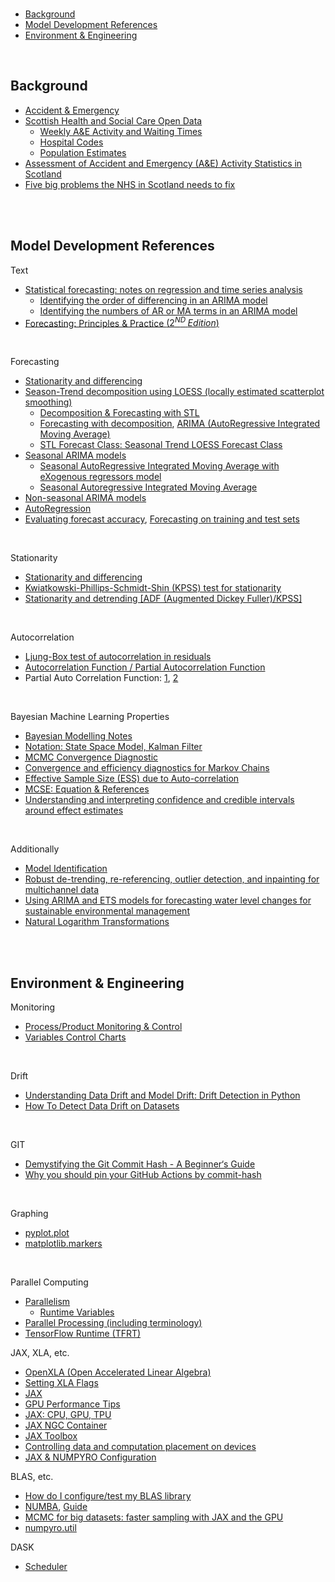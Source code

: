 <br>

* [Background](#background)
* [Model Development References](#model-development-references)
* [Environment & Engineering](#environment--engineering)


<br>

## Background

* [Accident & Emergency](https://publichealthscotland.scot/our-areas-of-work/acute-and-emergency-services/urgent-and-unscheduled-care/accident-and-emergency/overview/#section-1)
* [Scottish Health and Social Care Open Data](https://www.opendata.nhs.scot/dataset)
  * [Weekly A&E Activity and Waiting Times](https://www.opendata.nhs.scot/dataset/weekly-accident-and-emergency-activity-and-waiting-times)
  * [Hospital Codes](https://www.opendata.nhs.scot/dataset/hospital-codes)
  * [Population Estimates](https://www.opendata.nhs.scot/dataset/population-estimates)
* [Assessment of Accident and Emergency (A&E) Activity Statistics in Scotland](https://osr.statisticsauthority.gov.uk/publication/assessment-of-accident-and-emergency-ae-activity-statistics-in-scotland/)
* [Five big problems the NHS in Scotland needs to fix](https://www.bbc.com/news/uk-scotland-64303425)


<br>
<br>


## Model Development References

Text
* [Statistical forecasting: notes on regression and time series analysis](https://people.duke.edu/~rnau/411home.htm)
  * [Identifying the order of differencing in an ARIMA model](https://people.duke.edu/~rnau/411arim2.htm)
  * [Identifying the numbers of AR or MA terms in an ARIMA model](https://people.duke.edu/~rnau/411arim3.htm)
* [Forecasting: Principles & Practice $\bigl(2^{ND}\; Edition\bigr)$](https://otexts.com/fpp2)

<br>

Forecasting
* [Stationarity and differencing](https://otexts.com/fpp2/stationarity.html)
* [Season-Trend decomposition using LOESS (locally estimated scatterplot smoothing)](https://www.statsmodels.org/dev/generated/statsmodels.tsa.seasonal.STL.html)
  * [Decomposition & Forecasting with STL](https://www.statsmodels.org/dev/examples/notebooks/generated/stl_decomposition.html)
  * [Forecasting with decomposition](https://otexts.com/fpp2/forecasting-decomposition.html), [ARIMA (AutoRegressive Integrated Moving Average)](https://www.statsmodels.org/dev/generated/statsmodels.tsa.arima.model.ARIMA.html#statsmodels.tsa.arima.model.ARIMA)
  * [STL Forecast Class: Seasonal Trend LOESS  Forecast Class](https://www.statsmodels.org/dev/generated/statsmodels.tsa.forecasting.stl.STLForecast.html#statsmodels.tsa.forecasting.stl.STLForecast)
* [Seasonal ARIMA models](https://otexts.com/fpp2/seasonal-arima.html)
  * [Seasonal AutoRegressive Integrated Moving Average with eXogenous regressors model](https://www.statsmodels.org/stable/generated/statsmodels.tsa.statespace.sarimax.SARIMAX.html#statsmodels.tsa.statespace.sarimax.SARIMAX)
  * [Seasonal Autoregressive Integrated Moving Average](https://machinelearningmastery.com/sarima-for-time-series-forecasting-in-python/)
* [Non-seasonal ARIMA models](https://otexts.com/fpp2/non-seasonal-arima.html)
* [AutoRegression](https://blog.quantinsti.com/autoregression/)
* [Evaluating forecast accuracy](https://otexts.com/fpp2/accuracy.html), [Forecasting on training and test sets](https://otexts.com/fpp2/forecasting-on-training-and-test-sets.html)

<br>

Stationarity
* [Stationarity and differencing](https://otexts.com/fpp2/stationarity.html)
* [Kwiatkowski-Phillips-Schmidt-Shin (KPSS) test for stationarity](https://www.statsmodels.org/dev/generated/statsmodels.tsa.stattools.kpss.html#statsmodels.tsa.stattools.kpss)
* [Stationarity and detrending [ADF (Augmented Dickey Fuller)/KPSS]](https://www.statsmodels.org/dev/examples/notebooks/generated/stationarity_detrending_adf_kpss.html)

<br>

Autocorrelation
* [Ljung-Box test of autocorrelation in residuals](https://www.statsmodels.org/dev/generated/statsmodels.stats.diagnostic.acorr_ljungbox.html#statsmodels.stats.diagnostic.acorr_ljungbox)
* [Autocorrelation Function / Partial Autocorrelation Function](https://www.baeldung.com/cs/acf-pacf-plots-arma-modeling)
* Partial Auto Correlation Function: [1](https://www.statsmodels.org/stable/generated/statsmodels.graphics.tsaplots.plot_pacf.html), [2](https://www.itl.nist.gov/div898/handbook/pmc/section4/pmc4463.htm)

<br>

Bayesian Machine Learning Properties
* [Bayesian Modelling Notes](https://github.com/plausibilities/delineating#notes)
* [Notation: State Space Model, Kalman Filter](https://dismalpy.github.io/user/ssm/2-state_space_models.html)
* [<abbr title="Markov Chain Monte Carlo">MCMC</abbr> Convergence Diagnostic](https://search.r-project.org/CRAN/refmans/LaplacesDemon/html/Gelman.Diagnostic.html)
* [Convergence and efficiency diagnostics for Markov Chains](https://mc-stan.org/rstan/reference/Rhat.html)
* [Effective Sample Size (ESS) due to Auto-correlation](https://search.r-project.org/CRAN/refmans/LaplacesDemon/html/ESS.html)
* [<abbr title="Monte Carlo Standard Error">MCSE</abbr>: Equation & References](https://search.r-project.org/CRAN/refmans/LaplacesDemon/html/MCSE.html)
* [Understanding and interpreting confidence and credible intervals around effect estimates](https://www.ncbi.nlm.nih.gov/pmc/articles/PMC6630113/)

<br>

Additionally
* [Model Identification](https://www.itl.nist.gov/div898/handbook/pmc/section4/pmc4461.htm)
* [Robust de-trending, re-referencing, outlier detection, and inpainting for multichannel data](https://pmc.ncbi.nlm.nih.gov/articles/PMC5915520/)
* [Using ARIMA and ETS models for forecasting water level changes for sustainable environmental management](https://www.nature.com/articles/s41598-024-73405-9)
* [Natural Logarithm Transformations](https://www.bridgetext.com/log-transforming-time-series-data-in-r)

<br>
<br>

## Environment & Engineering

Monitoring
* [Process/Product Monitoring & Control](https://www.itl.nist.gov/div898/handbook/pmc/pmc.htm)
* [Variables Control Charts](https://www.itl.nist.gov/div898/handbook/pmc/section3/pmc32.htm)

<br>

Drift
* [Understanding Data Drift and Model Drift: Drift Detection in Python](https://www.datacamp.com/tutorial/understanding-data-drift-model-drift)
* [How To Detect Data Drift on Datasets](https://encord.com/blog/detect-data-drift/)

<br>

GIT
* [Demystifying the Git Commit Hash - A Beginner‘s Guide](thelinuxcode.com/git-commit-hash-and-how-to-get-it/)
* [Why you should pin your GitHub Actions by commit-hash](https://blog.rafaelgss.dev/why-you-should-pin-actions-by-commit-hash)

<br>

Graphing
* [pyplot.plot](https://matplotlib.org/stable/api/_as_gen/matplotlib.pyplot.plot.html)
* [matplotlib.markers](https://matplotlib.org/stable/api/markers_api.html#module-matplotlib.markers)

<br>

Parallel Computing
* [Parallelism](https://docs.deepmodeling.com/projects/deepmd/en/master/troubleshooting/howtoset_num_nodes.html)
  * [Runtime Variables](https://docs.deepmodeling.com/projects/deepmd/en/v3.0.0b4/env.html)
* [Parallel Processing (including terminology)](https://stat243.berkeley.edu/fall-2024/units/unit6-parallel.html)
* [TensorFlow Runtime (TFRT)](https://blog.tensorflow.org/2020/04/tfrt-new-tensorflow-runtime.html)

JAX, XLA, etc.
* [OpenXLA (Open Accelerated Linear Algebra)](https://openxla.org)
* [Setting XLA Flags](https://docs.jax.dev/en/latest/xla_flags.html)
* [JAX](https://docs.jax.dev/en/latest/index.html)
* [GPU Performance Tips](https://docs.jax.dev/en/latest/gpu_performance_tips.html)
* [JAX: CPU, GPU, TPU](https://docs.jax.dev/en/latest/installation.html)
* [JAX NGC Container](https://catalog.ngc.nvidia.com/orgs/nvidia/containers/jax)
* [JAX Toolbox](https://github.com/NVIDIA/JAX-Toolbox)
* [Controlling data and computation placement on devices](https://docs.jax.dev/en/latest/faq.html#controlling-data-and-computation-placement-on-devices)
* [JAX & NUMPYRO Configuration](https://ringdown.readthedocs.io/en/latest/configuration.html)

BLAS, etc.
* [How do I configure/test my BLAS library](https://pytensor.readthedocs.io/en/latest/troubleshooting.html#how-do-i-configure-test-my-blas-library)
* [NUMBA](https://numba.readthedocs.io/en/stable/index.html), [Guide](https://numba.readthedocs.io/en/stable/user/5minguide.html)
* [MCMC for big datasets: faster sampling with JAX and the GPU](https://www.pymc-labs.com/blog-posts/pymc-stan-benchmark/)
* [numpyro.util](https://num.pyro.ai/en/stable/_modules/numpyro/util.html)

DASK
* [Scheduler](https://docs.dask.org/en/stable/scheduler-overview.html)


<br>
<br>
 
<br>
<br>
 
<br>
<br>
 
<br>
<br>
 